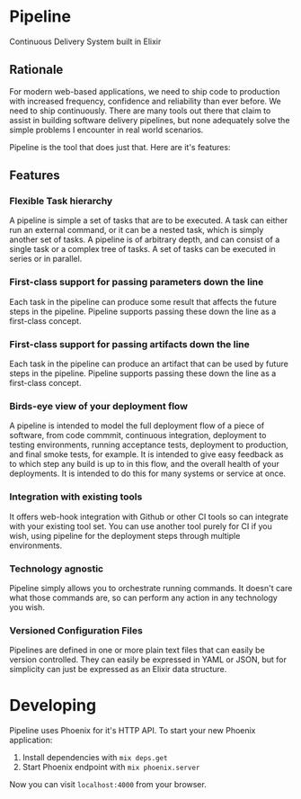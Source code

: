 # Pipeline

Continuous Delivery System built in Elixir

## Rationale
For modern web-based applications, we need to ship code to production with increased frequency, confidence and 
reliability than ever before. We need to ship continuously. There are many tools out there that claim to assist
in building software delivery pipelines, but none adequately solve the simple problems I encounter in real world
scenarios.

Pipeline is the tool that does just that. Here are it's features:

## Features
### Flexible Task hierarchy
A pipeline is simple a set of tasks that are to be executed. A task can either run an external command, or it
can be a nested task, which is simply another set of tasks. A pipeline is of arbitrary depth, and can consist of a single
task or a complex tree of tasks. A set of tasks can be executed in series or in parallel.

### First-class support for passing parameters down the line
Each task in the pipeline can produce some result that affects the future steps in the pipeline. Pipeline supports
passing these down the line as a first-class concept.

### First-class support for passing artifacts down the line
Each task in the pipeline can produce an artifact that can be used by future steps in the pipeline. Pipeline supports
passing these down the line as a first-class concept.

### Birds-eye view of your deployment flow
A pipeline is intended to model the full deployment flow of a piece of software, from code commmit, continuous integration,
deployment to testing environments, running acceptance tests, deployment to production, and final smoke tests, for example.
It is intended to give easy feedback as to which step any build is up to in this flow, and the overall health of your
deployments. It is intended to do this for many systems or service at once.

### Integration with existing tools
It offers web-hook integration with Github or other CI tools so can integrate with your existing tool set. You can
use another tool purely for CI if you wish, using pipeline for the deployment steps through multiple environments.

### Technology agnostic
Pipeline simply allows you to orchestrate running commands. It doesn't care what those commands are, so can perform any
action in any technology you wish.

### Versioned Configuration Files
Pipelines are defined in one or more plain text files that can easily be version controlled. They can easily be
expressed in YAML or JSON, but for simplicity can just be expressed as an Elixir data structure.


# Developing
Pipeline uses Phoenix for it's HTTP API.
To start your new Phoenix application:

1. Install dependencies with `mix deps.get`
2. Start Phoenix endpoint with `mix phoenix.server`

Now you can visit `localhost:4000` from your browser.
